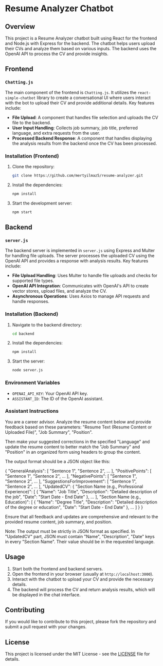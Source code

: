 # Resume Analyzer Chatbot

## Overview

This project is a Resume Analyzer chatbot built using React for the frontend and Node.js with Express for the backend. The chatbot helps users upload their CVs and analyze them based on various inputs. The backend uses the OpenAI API to process the CV and provide insights.

## Frontend

### `Chatting.js`

The main component of the frontend is `Chatting.js`. It utilizes the `react-simple-chatbot` library to create a conversational UI where users interact with the bot to upload their CV and provide additional details. Key features include:

- **File Upload**: A component that handles file selection and uploads the CV file to the backend.
- **User Input Handling**: Collects job summary, job title, preferred language, and extra requests from the user.
- **Processed Backend Response**: A component that handles displaying the analysis results from the backend once the CV has been processed.

### Installation (Frontend)

1. Clone the repository:

   ```bash
   git clone https://github.com/mertyilmaz5/resume-analyzer.git
   ```

2. Install the dependencies:

   ```bash
   npm install
   ```

3. Start the development server:

   ```bash
   npm start
   ```

## Backend

### `server.js`

The backend server is implemented in `server.js` using Express and Multer for handling file uploads. The server processes the uploaded CV using the OpenAI API and provides a response with analysis results. Key features include:

- **File Upload Handling**: Uses Multer to handle file uploads and checks for supported file types.
- **OpenAI API Integration**: Communicates with OpenAI's API to create vector stores, upload files, and analyze the CV.
- **Asynchronous Operations**: Uses Axios to manage API requests and handle responses.

### Installation (Backend)

1. Navigate to the backend directory:

   ```bash
   cd backend
   ```

2. Install the dependencies:

   ```bash
   npm install
   ```

3. Start the server:

   ```bash
   node server.js
   ```

### Environment Variables

- `OPENAI_API_KEY`: Your OpenAI API key.
- `ASSISTANT_ID`: The ID of the OpenAI assistant.

### Assistant Instructions

You are a career advisor. Analyze the resume content below and provide feedback based on these parameters: "Resume Text (Resume Content or Uploaded File)", "Job Summary", "Position".

Then make your suggested corrections in the specified "Language" and update the resume content to better match the "Job Summary" and "Position" in an organized form using headers to group the content.

The output format should be a JSON object like this:

{
  "GeneralAnalysis": [
    "Sentence 1",
    "Sentence 2",
    ...
  ],
  "PositivePoints": [
    "Sentence 1",
    "Sentence 2",
    ...
  ],
  "NegativePoints": [
    "Sentence 1",
    "Sentence 2",
    ...
  ],
  "SuggestionsForImprovement": [
    "Sentence 1",
    "Sentence 2",
    ...
  ],
  "UpdatedCV": {
    "Section Name (e.g., Professional Experience)": [
      {
        "Name": "Job Title",
        "Description": "Detailed description of the job",
        "Date": "Start Date - End Date"
      },
      ...
    ],
    "Section Name (e.g., Education)": [
      {
        "Name": "Degree Title",
        "Description": "Detailed description of the degree or education",
        "Date": "Start Date - End Date"
      },
      ...
    ]
  }
}

Ensure that all feedback and updates are comprehensive and relevant to the provided resume content, job summary, and position.

Note: The output must be strictly in JSON format as specified. In "UpdatedCV" part, JSON must contain "Name", "Description", "Date" keys in every "Section Name". Their value should be in the requested language.

## Usage

1. Start both the frontend and backend servers.
2. Open the frontend in your browser (usually at `http://localhost:3000`).
3. Interact with the chatbot to upload your CV and provide the necessary details.
4. The backend will process the CV and return analysis results, which will be displayed in the chat interface.

## Contributing

If you would like to contribute to this project, please fork the repository and submit a pull request with your changes.

## License

This project is licensed under the MIT License - see the [LICENSE](LICENSE) file for details.
